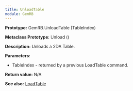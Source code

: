 ```yaml
---
title: UnloadTable
module: GemRB
---
```


**Prototype:** GemRB.UnloadTable (TableIndex)

**Metaclass Prototype:** Unload ()

**Description:** Unloads a 2DA Table.

**Parameters:**
  * TableIndex - returned by a previous LoadTable command.

**Return value:** N/A

**See also:** [LoadTable](LoadTable.md)
